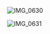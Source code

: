 ![IMG_0630](https://github.com/user-attachments/assets/ead426a6-fc14-4db1-b01e-b81743eb8d53)



![IMG_0631](https://github.com/user-attachments/assets/266c3910-b48e-496c-ab69-a21135a94d89)
